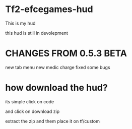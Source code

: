 # Tf2-efcegames-hud
This is my hud

this hud is still in devolepment
 
# CHANGES FROM 0.5.3 BETA
new tab menu
new medic charge
fixed some bugs
# how download the hud?
its simple click on code

and click on download zip

extract the zip and them place it on tf/custom

